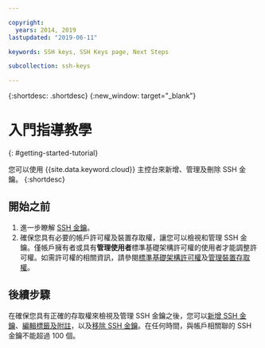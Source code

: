 ```yaml
---

copyright:
  years: 2014, 2019
lastupdated: "2019-06-11"

keywords: SSH keys, SSH Keys page, Next Steps

subcollection: ssh-keys

---
```


{:shortdesc: .shortdesc}
{:new_window: target="_blank"}

# 入門指導教學
{: #getting-started-tutorial}

您可以使用 {{site.data.keyword.cloud}} 主控台來新增、管理及刪除 SSH 金鑰。
{:shortdesc}

## 開始之前
1. 進一步瞭解 [SSH 金鑰](/docs/infrastructure/ssh-keys?topic=ssh-keys-about-ssh-keys)。
2. 確保您具有必要的帳戶許可權及裝置存取權，讓您可以檢視和管理 SSH 金鑰。僅帳戶擁有者或具有**管理使用者**標準基礎架構許可權的使用者才能調整許可權。如需許可權的相關資訊，請參閱[標準基礎架構許可權](/docs/iam?topic=iam-infrapermission#infrapermission)及[管理裝置存取權](/docs/vsi?topic=virtual-servers-managing-device-access)。

## 後續步驟

在確保您具有正確的存取權來檢視及管理 SSH 金鑰之後，您可以[新增 SSH 金鑰](/docs/infrastructure/ssh-keys?topic=ssh-keys-adding-an-ssh-key#adding-an-ssh-key)、[編輯標籤及附註](/docs/infrastructure/ssh-keys?topic=ssh-keys-editing-details-for-an-ssh-key#editing-details-for-an-ssh-key)，以及[移除 SSH 金鑰](/docs/infrastructure/ssh-keys?topic=ssh-keys-removing-an-ssh-key#removing-an-ssh-key)。在任何時間，與帳戶相關聯的 SSH 金鑰不能超過 100 個。

